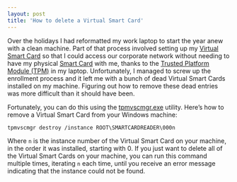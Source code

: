 ```yaml
---
layout: post
title: 'How to delete a Virtual Smart Card'
---
```


Over the holidays I had reformatted my work laptop to start the year anew with a clean machine. Part of that process involved setting up my [Virtual Smart Card](https://technet.microsoft.com/en-us/library/dn593708.aspx) so that I could access our corporate network without needing to have my physical [Smart Card](http://en.wikipedia.org/wiki/Smart_card) with me, thanks to the [Trusted Platform Module (TPM)](http://en.wikipedia.org/wiki/Trusted_Platform_Module) in my laptop. Unfortunately, I managed to screw up the enrollment process and it left me with a bunch of dead Virtual Smart Cards installed on my machine. Figuring out how to remove these dead entries was more difficult than it should have been.

Fortunately, you can do this using the [tpmvscmgr.exe](https://technet.microsoft.com/en-us/Library/dn593707.aspx) utility. Here’s how to remove a Virtual Smart Card from your Windows machine:

`tpmvscmgr destroy /instance ROOT\SMARTCARDREADER\000n`

Where `n` is the instance number of the Virtual Smart Card on your machine, in the order it was installed, starting with 0\. If you just want to delete all of the Virtual Smart Cards on your machine, you can run this command multiple times, iterating `n` each time, until you receive an error message indicating that the instance could not be found.
